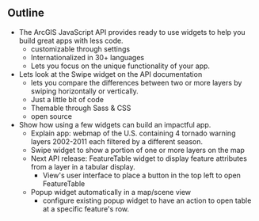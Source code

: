 ## Outline

- The ArcGIS JavaScript API provides ready to use widgets to help you build great apps with less code.
  - customizable through settings
  - Internationalized in 30+ languages
  - Lets you focus on the unique functionality of your app.
- Lets look at the Swipe widget on the API documentation
  - lets you compare the differences between two or more layers by swiping horizontally or vertically.
  - Just a little bit of code
  - Themable through Sass & CSS
  - open source
- Show how using a few widgets can build an impactful app.
  - Explain app: webmap of the U.S. containing 4 tornado warning layers 2002-2011 each filtered by a different season.
  - Swipe widget to show a portion of one or more layers on the map
  - Next API release: FeatureTable widget to display feature attributes from a layer in a tabular display.
    - View's user interface to place a button in the top left to open FeatureTable
  - Popup widget automatically in a map/scene view
    - configure existing popup widget to have an action to open table at a specific feature's row.
